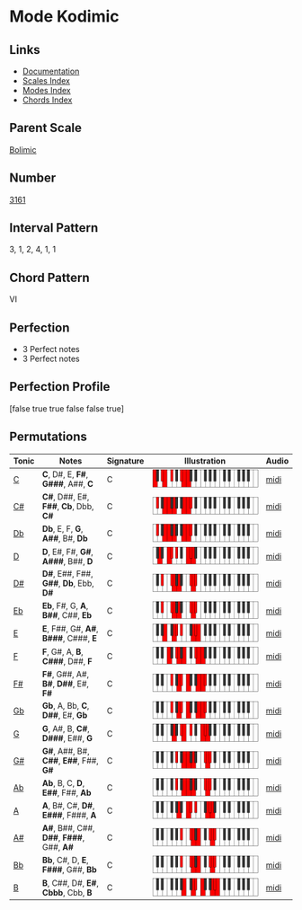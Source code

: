 # Mode Kodimic

## Links

- [Documentation](index.md)
- [Scales Index](Scales.md)
- [Modes Index](Modes.md)
- [Chords Index](Chords.md)

## Parent Scale

[Bolimic](ScaleBolimic.md)

## Number

[3161](https://ianring.com/musictheory/scales/3161)

## Interval Pattern

3, 1, 2, 4, 1, 1

## Chord Pattern

VI

## Perfection

- 3 Perfect notes
- 3 Perfect notes

## Perfection Profile

[false true true false false true]

## Permutations

| Tonic | Notes | Signature | Illustration | Audio |
|-------|-------|-----------|--------------|-------|
| [C](ModeCNaturalKodimic.md) | **C**, D#, E, **F#**, **G###**, A##, **C** | C | ![CNaturalKodimic](ModeCNaturalKodimic.png) | [midi](https://github.com/edipermadi/music/blob/main/docs/ModeCNaturalKodimic.mid?raw=true) |
| [C#](ModeCSharpKodimic.md) | **C#**, D##, E#, **F##**, **Cb**, Dbb, **C#** | C | ![CSharpKodimic](ModeCSharpKodimic.png) | [midi](https://github.com/edipermadi/music/blob/main/docs/ModeCSharpKodimic.mid?raw=true) |
| [Db](ModeDFlatKodimic.md) | **Db**, E, F, **G**, **A##**, B#, **Db** | C | ![DFlatKodimic](ModeDFlatKodimic.png) | [midi](https://github.com/edipermadi/music/blob/main/docs/ModeDFlatKodimic.mid?raw=true) |
| [D](ModeDNaturalKodimic.md) | **D**, E#, F#, **G#**, **A###**, B##, **D** | C | ![DNaturalKodimic](ModeDNaturalKodimic.png) | [midi](https://github.com/edipermadi/music/blob/main/docs/ModeDNaturalKodimic.mid?raw=true) |
| [D#](ModeDSharpKodimic.md) | **D#**, E##, F##, **G##**, **Db**, Ebb, **D#** | C | ![DSharpKodimic](ModeDSharpKodimic.png) | [midi](https://github.com/edipermadi/music/blob/main/docs/ModeDSharpKodimic.mid?raw=true) |
| [Eb](ModeEFlatKodimic.md) | **Eb**, F#, G, **A**, **B##**, C##, **Eb** | C | ![EFlatKodimic](ModeEFlatKodimic.png) | [midi](https://github.com/edipermadi/music/blob/main/docs/ModeEFlatKodimic.mid?raw=true) |
| [E](ModeENaturalKodimic.md) | **E**, F##, G#, **A#**, **B###**, C###, **E** | C | ![ENaturalKodimic](ModeENaturalKodimic.png) | [midi](https://github.com/edipermadi/music/blob/main/docs/ModeENaturalKodimic.mid?raw=true) |
| [F](ModeFNaturalKodimic.md) | **F**, G#, A, **B**, **C###**, D##, **F** | C | ![FNaturalKodimic](ModeFNaturalKodimic.png) | [midi](https://github.com/edipermadi/music/blob/main/docs/ModeFNaturalKodimic.mid?raw=true) |
| [F#](ModeFSharpKodimic.md) | **F#**, G##, A#, **B#**, **D##**, E#, **F#** | C | ![FSharpKodimic](ModeFSharpKodimic.png) | [midi](https://github.com/edipermadi/music/blob/main/docs/ModeFSharpKodimic.mid?raw=true) |
| [Gb](ModeGFlatKodimic.md) | **Gb**, A, Bb, **C**, **D##**, E#, **Gb** | C | ![GFlatKodimic](ModeGFlatKodimic.png) | [midi](https://github.com/edipermadi/music/blob/main/docs/ModeGFlatKodimic.mid?raw=true) |
| [G](ModeGNaturalKodimic.md) | **G**, A#, B, **C#**, **D###**, E##, **G** | C | ![GNaturalKodimic](ModeGNaturalKodimic.png) | [midi](https://github.com/edipermadi/music/blob/main/docs/ModeGNaturalKodimic.mid?raw=true) |
| [G#](ModeGSharpKodimic.md) | **G#**, A##, B#, **C##**, **E##**, F##, **G#** | C | ![GSharpKodimic](ModeGSharpKodimic.png) | [midi](https://github.com/edipermadi/music/blob/main/docs/ModeGSharpKodimic.mid?raw=true) |
| [Ab](ModeAFlatKodimic.md) | **Ab**, B, C, **D**, **E##**, F##, **Ab** | C | ![AFlatKodimic](ModeAFlatKodimic.png) | [midi](https://github.com/edipermadi/music/blob/main/docs/ModeAFlatKodimic.mid?raw=true) |
| [A](ModeANaturalKodimic.md) | **A**, B#, C#, **D#**, **E###**, F###, **A** | C | ![ANaturalKodimic](ModeANaturalKodimic.png) | [midi](https://github.com/edipermadi/music/blob/main/docs/ModeANaturalKodimic.mid?raw=true) |
| [A#](ModeASharpKodimic.md) | **A#**, B##, C##, **D##**, **F###**, G##, **A#** | C | ![ASharpKodimic](ModeASharpKodimic.png) | [midi](https://github.com/edipermadi/music/blob/main/docs/ModeASharpKodimic.mid?raw=true) |
| [Bb](ModeBFlatKodimic.md) | **Bb**, C#, D, **E**, **F###**, G##, **Bb** | C | ![BFlatKodimic](ModeBFlatKodimic.png) | [midi](https://github.com/edipermadi/music/blob/main/docs/ModeBFlatKodimic.mid?raw=true) |
| [B](ModeBNaturalKodimic.md) | **B**, C##, D#, **E#**, **Cbbb**, Cbb, **B** | C | ![BNaturalKodimic](ModeBNaturalKodimic.png) | [midi](https://github.com/edipermadi/music/blob/main/docs/ModeBNaturalKodimic.mid?raw=true) |

